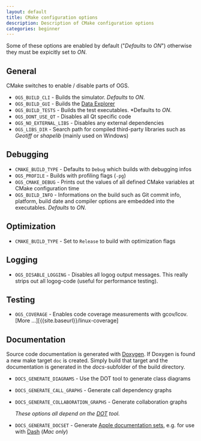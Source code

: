 ```yaml
---
layout: default
title: CMake configuration options
description: Description of CMake configuration options
categories: beginner
---
```


Some of these options are enabled by default ("*Defaults* to *ON*") otherwise they must be expicitly set to *ON*.

## General ##

CMake switches to enable / disable parts of OGS.

- `OGS_BUILD_CLI` - Builds the simulator. *Defaults* to *ON*.
- `OGS_BUILD_GUI` - Builds the [Data Explorer](https://svn.ufz.de/ogs/attachment/wiki/WikiStart/DataExplorer-Manual.pdf?format=raw)
- `OGS_BUILD_TESTS` - Builds the test executables. *Defaults to *ON*.
- `OGS_DONT_USE_QT` - Disables all Qt specific code
- `OGS_NO_EXTERNAL_LIBS` - Disables any external dependencies
- `OGS_LIBS_DIR` - Search path for compiled third-party libraries such as *Geotiff* or *shapelib* (mainly used on Windows)

## Debugging ##

- `CMAKE_BUILD_TYPE` - Defaults to `Debug` which builds with debugging infos
- `OGS_PROFILE` - Builds with profiling flags (`-pg`)
- `OGS_CMAKE_DEBUG` - Prints out the values of all defined CMake variables at CMake configuration time
- `OGS_BUILD_INFO` - Informations on the build such as Git commit info, platform, build date and compiler options are embedded into the executables. *Defaults* to *ON*.

## Optimization ##

- `CMAKE_BUILD_TYPE` - Set to `Release` to build with optimization flags

## Logging ##

- `OGS_DISABLE_LOGGING` - Disables all logog output messages. This really strips out all logog-code (useful for performance testing).

## Testing ##

- `OGS_COVERAGE` - Enables code coverage measurements with gcov/lcov. [More ...][{{site.baseurl}}/linux-coverage]

## Documentation ##

Source code documentation is generated with [Doxygen](http://www.stack.nl/~dimitri/doxygen). If Doxygen is found a new make target `doc` is created. Simply build that target and the documentation is generated in the *docs*-subfolder of the build directory.

- `DOCS_GENERATE_DIAGRAMS` - Use the DOT tool to generate class diagrams
- `DOCS_GENERATE_CALL_GRAPHS` - Generate call dependency graphs
- `DOCS_GENERATE_COLLABORATION_GRAPHS` - Generate collaboration graphs

    *These options all depend on the [DOT](http://www.graphviz.org/) tool.*

- `DOCS_GENERATE_DOCSET` - Generate [Apple documentation sets](http://gentlebytes.com/appledoc-docs-examples-basic/), e.g. for use with [Dash](http://kapeli.com/dash/) (*Mac only*)